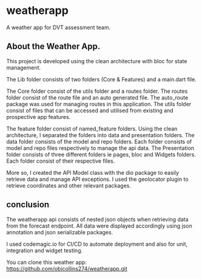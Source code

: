 # weatherapp

A weather app for DVT assessment team.

## About the Weather App.

This project is developed using the clean architecture with bloc for state management.

The Lib folder consists of two folders (Core & Features) and a main.dart file.

The Core folder consist of the utils folder and a routes folder. The routes folder consist of the route file and an auto generated file. The auto_route package was used for managing routes in this application. The utils folder consist of files that can be accessed and utilised from existing and prospective app features.

The feature folder consist of named_feature folders. Using the clean architecture, I separated the folders into data and presentation folders. The data folder consists of the model and repo folders. Each folder consists of model and repo files respectively to manage the api data. The Presentation folder consists of three different folders ie pages, bloc and Widgets folders. Each folder consist of their respective files.

More so, I created the API Model class with the dio package to easily retrieve data and manage API exceptions. I used the geolocator plugin to retrieve coordinates and other relevant packages.

## conclusion

The weatherapp api consists of nested json objects when retrieving data from the forecast endpoint. All data were displayed accordingly using json annotation and json serializable packages.

I used codemagic.io for CI/CD to automate deployment and also for unit, integration and widget testing.

You can clone this weather app:  https://github.com/obicollins274/weatherapp.git

